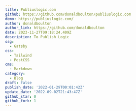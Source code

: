 ```yaml
---
title: Publiuslogic.com
github: https://github.com/donaldboulton/publiuslogic.com
demo: https://publiuslogic.com/
author: donaldboulton
author_link: https://github.com/donaldboulton
date: 2023-11-27T09:18:24.409Z
description: To Publish Logic
ssg:
  - Gatsby
css:
  - Tailwind
  - PostCSS
cms:
  - Markdown
category:
  - Blog
draft: false
publish_date: '2022-01-29T00:01:42Z'
update_date: '2022-09-02T21:43:47Z'
github_star: 0
github_fork: 1
---
```

